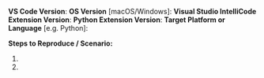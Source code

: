 <!--
To provide feedback or report a problem with IntelliCode for Visual Studio, please use the "Report a Problem" feature in Visual Studio instead.

To report a problem with IntelliCode for Visual Studio Code, you're in the right place. Please copy and paste any details that are visible in the Output window logs for VS-IntelliCode and Python.

If your issue relates to Python IntelliSense using the new Python Language Service, rather than to IntelliCode recommendations, please report it at https://github.com/Microsoft/vscode-python/issues/new , including any details in the Output window logs for Python.

-->

**VS Code Version**:
**OS Version** [macOS/Windows]:
**Visual Studio IntelliCode Extension Version**:
**Python Extension Version**:
**Target Platform or Language** [e.g. Python]:

**Steps to Reproduce / Scenario:**

1.
2.
